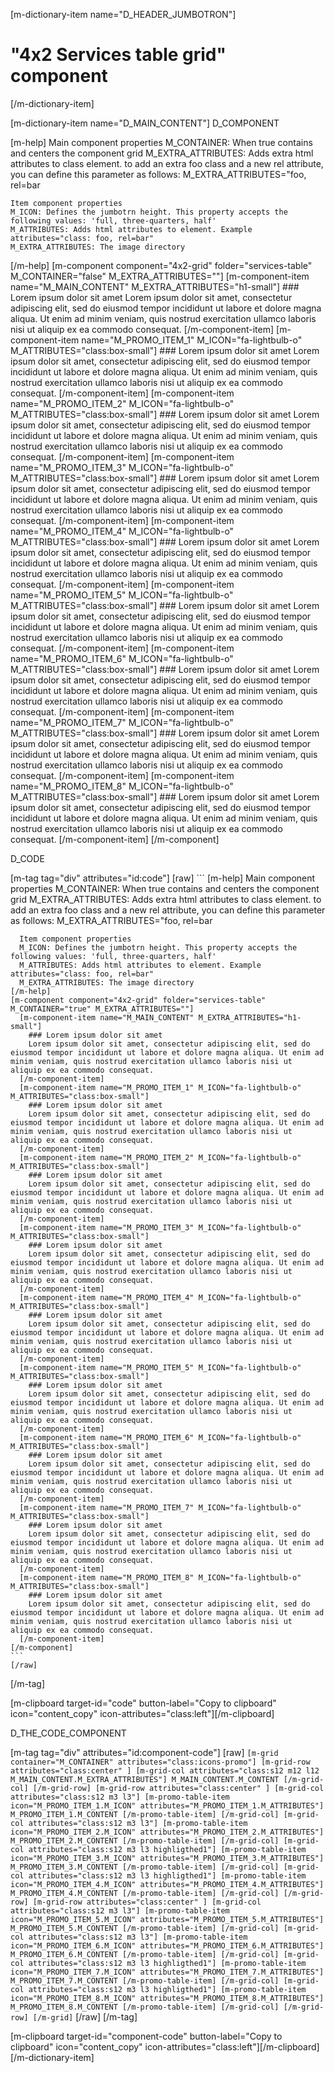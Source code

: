 [m-dictionary-item name="D_HEADER_JUMBOTRON"]
  # "4x2 Services table grid" component
[/m-dictionary-item]

[m-dictionary-item name="D_MAIN_CONTENT"]
  D_COMPONENT

  [m-help]
    Main component properties
    M_CONTAINER: When true contains and centers the component grid
    M_EXTRA_ATTRIBUTES: Adds extra html attributes to class element. to add an extra foo class and a new rel attribute, you can define this parameter as follows: M_EXTRA_ATTRIBUTES="foo, rel=bar

    Item component properties
    M_ICON: Defines the jumbotrn height. This property accepts the following values: 'full, three-quarters, half'
    M_ATTRIBUTES: Adds html attributes to element. Example attributes="class: foo, rel=bar"
    M_EXTRA_ATTRIBUTES: The image directory
  [/m-help]
  [m-component component="4x2-grid" folder="services-table" M_CONTAINER="false" M_EXTRA_ATTRIBUTES=""]
    [m-component-item name="M_MAIN_CONTENT" M_EXTRA_ATTRIBUTES="h1-small"]
      ### Lorem ipsum dolor sit amet
      Lorem ipsum dolor sit amet, consectetur adipiscing elit, sed do eiusmod tempor incididunt ut labore et dolore magna aliqua. Ut enim ad minim veniam, quis nostrud exercitation ullamco laboris nisi ut aliquip ex ea commodo consequat.
    [/m-component-item]
    [m-component-item name="M_PROMO_ITEM_1" M_ICON="fa-lightbulb-o" M_ATTRIBUTES="class:box-small"]
      ### Lorem ipsum dolor sit amet
      Lorem ipsum dolor sit amet, consectetur adipiscing elit, sed do eiusmod tempor incididunt ut labore et dolore magna aliqua. Ut enim ad minim veniam, quis nostrud exercitation ullamco laboris nisi ut aliquip ex ea commodo consequat.
    [/m-component-item]
    [m-component-item name="M_PROMO_ITEM_2" M_ICON="fa-lightbulb-o" M_ATTRIBUTES="class:box-small"]
      ### Lorem ipsum dolor sit amet
      Lorem ipsum dolor sit amet, consectetur adipiscing elit, sed do eiusmod tempor incididunt ut labore et dolore magna aliqua. Ut enim ad minim veniam, quis nostrud exercitation ullamco laboris nisi ut aliquip ex ea commodo consequat.
    [/m-component-item]
    [m-component-item name="M_PROMO_ITEM_3" M_ICON="fa-lightbulb-o" M_ATTRIBUTES="class:box-small"]
      ### Lorem ipsum dolor sit amet
      Lorem ipsum dolor sit amet, consectetur adipiscing elit, sed do eiusmod tempor incididunt ut labore et dolore magna aliqua. Ut enim ad minim veniam, quis nostrud exercitation ullamco laboris nisi ut aliquip ex ea commodo consequat.
    [/m-component-item]
    [m-component-item name="M_PROMO_ITEM_4" M_ICON="fa-lightbulb-o" M_ATTRIBUTES="class:box-small"]
      ### Lorem ipsum dolor sit amet
      Lorem ipsum dolor sit amet, consectetur adipiscing elit, sed do eiusmod tempor incididunt ut labore et dolore magna aliqua. Ut enim ad minim veniam, quis nostrud exercitation ullamco laboris nisi ut aliquip ex ea commodo consequat.
    [/m-component-item]
    [m-component-item name="M_PROMO_ITEM_5" M_ICON="fa-lightbulb-o" M_ATTRIBUTES="class:box-small"]
      ### Lorem ipsum dolor sit amet
      Lorem ipsum dolor sit amet, consectetur adipiscing elit, sed do eiusmod tempor incididunt ut labore et dolore magna aliqua. Ut enim ad minim veniam, quis nostrud exercitation ullamco laboris nisi ut aliquip ex ea commodo consequat.
    [/m-component-item]
    [m-component-item name="M_PROMO_ITEM_6" M_ICON="fa-lightbulb-o" M_ATTRIBUTES="class:box-small"]
      ### Lorem ipsum dolor sit amet
      Lorem ipsum dolor sit amet, consectetur adipiscing elit, sed do eiusmod tempor incididunt ut labore et dolore magna aliqua. Ut enim ad minim veniam, quis nostrud exercitation ullamco laboris nisi ut aliquip ex ea commodo consequat.
    [/m-component-item]
    [m-component-item name="M_PROMO_ITEM_7" M_ICON="fa-lightbulb-o" M_ATTRIBUTES="class:box-small"]
      ### Lorem ipsum dolor sit amet
      Lorem ipsum dolor sit amet, consectetur adipiscing elit, sed do eiusmod tempor incididunt ut labore et dolore magna aliqua. Ut enim ad minim veniam, quis nostrud exercitation ullamco laboris nisi ut aliquip ex ea commodo consequat.
    [/m-component-item]
    [m-component-item name="M_PROMO_ITEM_8" M_ICON="fa-lightbulb-o" M_ATTRIBUTES="class:box-small"]
      ### Lorem ipsum dolor sit amet
      Lorem ipsum dolor sit amet, consectetur adipiscing elit, sed do eiusmod tempor incididunt ut labore et dolore magna aliqua. Ut enim ad minim veniam, quis nostrud exercitation ullamco laboris nisi ut aliquip ex ea commodo consequat.
    [/m-component-item]
  [/m-component]  

  D_CODE

  [m-tag tag="div" attributes="id:code"]
    [raw]
    ```
    [m-help]
      Main component properties
      M_CONTAINER: When true contains and centers the component grid
      M_EXTRA_ATTRIBUTES: Adds extra html attributes to class element. to add an extra foo class and a new rel attribute, you can define this parameter as follows: M_EXTRA_ATTRIBUTES="foo, rel=bar

      Item component properties
      M_ICON: Defines the jumbotrn height. This property accepts the following values: 'full, three-quarters, half'
      M_ATTRIBUTES: Adds html attributes to element. Example attributes="class: foo, rel=bar"
      M_EXTRA_ATTRIBUTES: The image directory
    [/m-help]
    [m-component component="4x2-grid" folder="services-table" M_CONTAINER="true" M_EXTRA_ATTRIBUTES=""]
      [m-component-item name="M_MAIN_CONTENT" M_EXTRA_ATTRIBUTES="h1-small"]
        ### Lorem ipsum dolor sit amet
        Lorem ipsum dolor sit amet, consectetur adipiscing elit, sed do eiusmod tempor incididunt ut labore et dolore magna aliqua. Ut enim ad minim veniam, quis nostrud exercitation ullamco laboris nisi ut aliquip ex ea commodo consequat.
      [/m-component-item]
      [m-component-item name="M_PROMO_ITEM_1" M_ICON="fa-lightbulb-o" M_ATTRIBUTES="class:box-small"]
        ### Lorem ipsum dolor sit amet
        Lorem ipsum dolor sit amet, consectetur adipiscing elit, sed do eiusmod tempor incididunt ut labore et dolore magna aliqua. Ut enim ad minim veniam, quis nostrud exercitation ullamco laboris nisi ut aliquip ex ea commodo consequat.
      [/m-component-item]
      [m-component-item name="M_PROMO_ITEM_2" M_ICON="fa-lightbulb-o" M_ATTRIBUTES="class:box-small"]
        ### Lorem ipsum dolor sit amet
        Lorem ipsum dolor sit amet, consectetur adipiscing elit, sed do eiusmod tempor incididunt ut labore et dolore magna aliqua. Ut enim ad minim veniam, quis nostrud exercitation ullamco laboris nisi ut aliquip ex ea commodo consequat.
      [/m-component-item]
      [m-component-item name="M_PROMO_ITEM_3" M_ICON="fa-lightbulb-o" M_ATTRIBUTES="class:box-small"]
        ### Lorem ipsum dolor sit amet
        Lorem ipsum dolor sit amet, consectetur adipiscing elit, sed do eiusmod tempor incididunt ut labore et dolore magna aliqua. Ut enim ad minim veniam, quis nostrud exercitation ullamco laboris nisi ut aliquip ex ea commodo consequat.
      [/m-component-item]
      [m-component-item name="M_PROMO_ITEM_4" M_ICON="fa-lightbulb-o" M_ATTRIBUTES="class:box-small"]
        ### Lorem ipsum dolor sit amet
        Lorem ipsum dolor sit amet, consectetur adipiscing elit, sed do eiusmod tempor incididunt ut labore et dolore magna aliqua. Ut enim ad minim veniam, quis nostrud exercitation ullamco laboris nisi ut aliquip ex ea commodo consequat.
      [/m-component-item]
      [m-component-item name="M_PROMO_ITEM_5" M_ICON="fa-lightbulb-o" M_ATTRIBUTES="class:box-small"]
        ### Lorem ipsum dolor sit amet
        Lorem ipsum dolor sit amet, consectetur adipiscing elit, sed do eiusmod tempor incididunt ut labore et dolore magna aliqua. Ut enim ad minim veniam, quis nostrud exercitation ullamco laboris nisi ut aliquip ex ea commodo consequat.
      [/m-component-item]
      [m-component-item name="M_PROMO_ITEM_6" M_ICON="fa-lightbulb-o" M_ATTRIBUTES="class:box-small"]
        ### Lorem ipsum dolor sit amet
        Lorem ipsum dolor sit amet, consectetur adipiscing elit, sed do eiusmod tempor incididunt ut labore et dolore magna aliqua. Ut enim ad minim veniam, quis nostrud exercitation ullamco laboris nisi ut aliquip ex ea commodo consequat.
      [/m-component-item]
      [m-component-item name="M_PROMO_ITEM_7" M_ICON="fa-lightbulb-o" M_ATTRIBUTES="class:box-small"]
        ### Lorem ipsum dolor sit amet
        Lorem ipsum dolor sit amet, consectetur adipiscing elit, sed do eiusmod tempor incididunt ut labore et dolore magna aliqua. Ut enim ad minim veniam, quis nostrud exercitation ullamco laboris nisi ut aliquip ex ea commodo consequat.
      [/m-component-item]
      [m-component-item name="M_PROMO_ITEM_8" M_ICON="fa-lightbulb-o" M_ATTRIBUTES="class:box-small"]
        ### Lorem ipsum dolor sit amet
        Lorem ipsum dolor sit amet, consectetur adipiscing elit, sed do eiusmod tempor incididunt ut labore et dolore magna aliqua. Ut enim ad minim veniam, quis nostrud exercitation ullamco laboris nisi ut aliquip ex ea commodo consequat.
      [/m-component-item]
    [/m-component]       
    ```
    [/raw]
  [/m-tag]  

  [m-clipboard target-id="code" button-label="Copy to clipboard" icon="content_copy" icon-attributes="class:left"][/m-clipboard]

  D_THE_CODE_COMPONENT

  [m-tag tag="div" attributes="id:component-code"]
    [raw]
    ```
    [m-grid container="M_CONTAINER" attributes="class:icons-promo"]
      [m-grid-row attributes="class:center" ]
        [m-grid-col attributes="class:s12 m12 l12 M_MAIN_CONTENT.M_EXTRA_ATTRIBUTES"]
          M_MAIN_CONTENT.M_CONTENT
        [/m-grid-col]
      [/m-grid-row]
      [m-grid-row attributes="class:center" ]
        [m-grid-col attributes="class:s12 m3 l3"]
          [m-promo-table-item icon="M_PROMO_ITEM_1.M_ICON" attributes="M_PROMO_ITEM_1.M_ATTRIBUTES"]
            M_PROMO_ITEM_1.M_CONTENT
          [/m-promo-table-item]
        [/m-grid-col]
        [m-grid-col attributes="class:s12 m3 l3"]
          [m-promo-table-item icon="M_PROMO_ITEM_2.M_ICON" attributes="M_PROMO_ITEM_2.M_ATTRIBUTES"]
            M_PROMO_ITEM_2.M_CONTENT
          [/m-promo-table-item]
        [/m-grid-col]
        [m-grid-col attributes="class:s12 m3 l3 highligthed1"]
          [m-promo-table-item icon="M_PROMO_ITEM_3.M_ICON" attributes="M_PROMO_ITEM_3.M_ATTRIBUTES"]
            M_PROMO_ITEM_3.M_CONTENT
          [/m-promo-table-item]
        [/m-grid-col]
        [m-grid-col attributes="class:s12 m3 l3 highligthed1"]
          [m-promo-table-item icon="M_PROMO_ITEM_4.M_ICON" attributes="M_PROMO_ITEM_4.M_ATTRIBUTES"]
            M_PROMO_ITEM_4.M_CONTENT
          [/m-promo-table-item]
        [/m-grid-col]
      [/m-grid-row]
      [m-grid-row attributes="class:center" ]
        [m-grid-col attributes="class:s12 m3 l3"]
          [m-promo-table-item icon="M_PROMO_ITEM_5.M_ICON" attributes="M_PROMO_ITEM_5.M_ATTRIBUTES"]
            M_PROMO_ITEM_5.M_CONTENT
          [/m-promo-table-item]
        [/m-grid-col]
        [m-grid-col attributes="class:s12 m3 l3"]
          [m-promo-table-item icon="M_PROMO_ITEM_6.M_ICON" attributes="M_PROMO_ITEM_6.M_ATTRIBUTES"]
            M_PROMO_ITEM_6.M_CONTENT
          [/m-promo-table-item]
        [/m-grid-col]
        [m-grid-col attributes="class:s12 m3 l3 highligthed1"]
          [m-promo-table-item icon="M_PROMO_ITEM_7.M_ICON" attributes="M_PROMO_ITEM_7.M_ATTRIBUTES"]
            M_PROMO_ITEM_7.M_CONTENT
          [/m-promo-table-item]
        [/m-grid-col]
        [m-grid-col attributes="class:s12 m3 l3 highligthed1"]
          [m-promo-table-item icon="M_PROMO_ITEM_8.M_ICON" attributes="M_PROMO_ITEM_8.M_ATTRIBUTES"]
            M_PROMO_ITEM_8.M_CONTENT
          [/m-promo-table-item]
        [/m-grid-col]
      [/m-grid-row]
    [/m-grid]
    ```
    [/raw]
  [/m-tag]  

  [m-clipboard target-id="component-code" button-label="Copy to clipboard" icon="content_copy" icon-attributes="class:left"][/m-clipboard]
[/m-dictionary-item]
